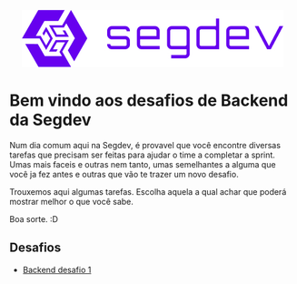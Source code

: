 <p align="center">
  <img src="https://github.com/segdev-tecnologia/backend_desafio_1/blob/main/segdev_logo.jpg?raw=true">
</p>

# Bem vindo aos desafios de Backend da Segdev

Num dia comum aqui na Segdev, é provavel que você encontre diversas tarefas que precisam ser feitas para ajudar o time a completar a sprint. Umas mais faceis e outras nem tanto, umas semelhantes a alguma que você ja fez antes e outras que vão te trazer um novo desafio.

Trouxemos aqui algumas tarefas. Escolha aquela a qual achar que poderá mostrar melhor o que você sabe.

Boa sorte. :D

## Desafios

- [Backend desafio 1](https://github.com/segdev-tecnologia/vagas/tree/main/backend/desafio1)

